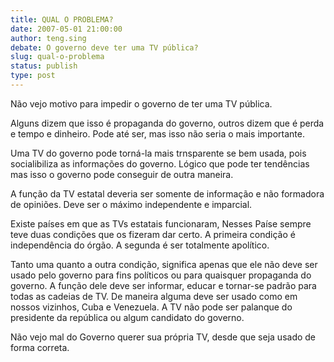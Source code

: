 ```yaml
---
title: QUAL O PROBLEMA?
date: 2007-05-01 21:00:00
author: teng.sing
debate: O governo deve ter uma TV pública?
slug: qual-o-problema
status: publish 
type: post
---
```


Não vejo motivo para impedir o governo de ter uma TV pública.   

Alguns dizem que isso é propaganda do governo, outros dizem que é perda e tempo e dinheiro. Pode até ser, mas isso não seria o mais importante.  

Uma TV do governo pode torná-la mais trnsparente se bem usada, pois socialibiliza as informações do governo. Lógico que pode ter tendências mas isso o governo pode conseguir de outra maneira.  

A função da TV estatal deveria ser somente de informação e não formadora de opiniões. Deve ser o máximo independente e imparcial.  

Existe países em que as TVs estatais funcionaram, Nesses Paíse sempre teve duas condições que os fizeram dar certo. A primeira condição é independência do órgão. A segunda é ser totalmente apolítico.  

Tanto uma quanto a outra condição, significa apenas que ele não deve ser usado pelo governo para fins políticos ou para quaisquer propaganda do governo. A função dele deve ser informar, educar e tornar-se padrão para todas as cadeias de TV. De maneira alguma deve ser usado como em nossos vizinhos, Cuba e Venezuela. A TV não pode ser palanque do presidente da república ou algum candidato do governo.  

Não vejo mal do Governo querer sua própria TV, desde que seja usado de forma correta.
